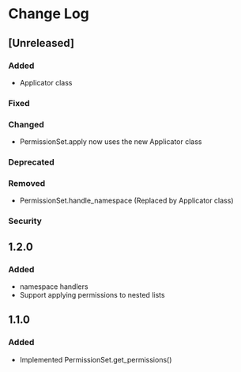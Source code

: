 
# Change Log

## [Unreleased]
### Added

- Applicator class

### Fixed
### Changed

- PermissionSet.apply now uses the new Applicator class

### Deprecated
### Removed

- PermissionSet.handle_namespace (Replaced by Applicator class)

### Security

## 1.2.0

### Added

- namespace handlers
- Support applying permissions to nested lists

## 1.1.0

### Added

- Implemented PermissionSet.get_permissions()

